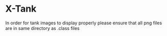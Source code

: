 # X-Tank

In order for tank images to display properly please ensure that all png files are in same directory as .class files
